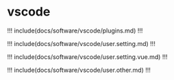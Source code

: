 # vscode

!!! include(docs/software/vscode/plugins.md) !!!

!!! include(docs/software/vscode/user.setting.md) !!!

!!! include(docs/software/vscode/user.setting.vue.md) !!!

!!! include(docs/software/vscode/user.other.md) !!!
